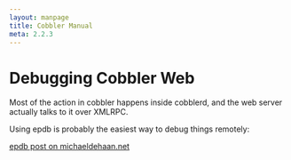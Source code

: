 ```yaml
---
layout: manpage
title: Cobbler Manual
meta: 2.2.3
---
```

# Debugging Cobbler Web

Most of the action in cobbler happens inside cobblerd, and the web server actually talks to it over XMLRPC.

Using epdb is probably the easiest way to debug things remotely:

[epdb post on michaeldehaan.net](http://michaeldehaan.net/2011/07/08/better-remote-python-debugging/)



